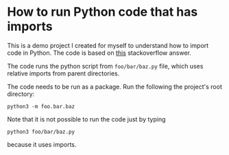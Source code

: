 # How to run Python code that has imports

This is a demo project I created for myself to understand how to import code in Python. The code is based on [this](https://stackoverflow.com/a/22250157/297131) stackoverflow answer.

The code runs the python script from `foo/bar/baz.py` file, which uses relative imports from parent directories.

The code needs to be run as a package. Run the following the project's root directory:


```Shell
python3 -m foo.bar.baz
```

Note that it is not possible to run the code just by typing

```Shell
python3 foo/bar/baz.py
```

because it uses imports.